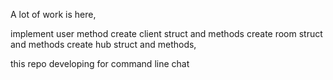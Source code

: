 A lot of work is here,

implement user method
create client struct and methods
create room struct and methods
create hub struct and methods,

this repo developing for command line chat